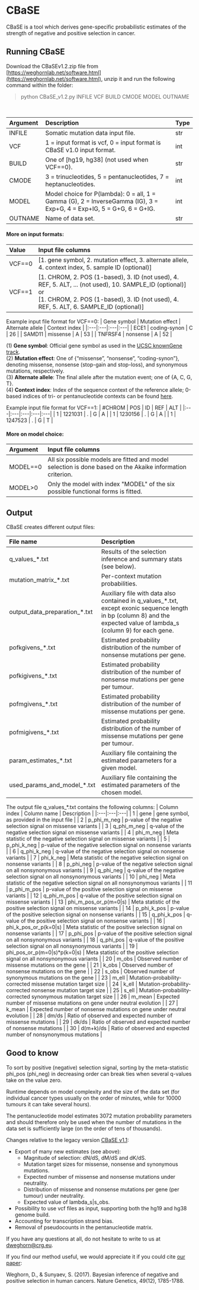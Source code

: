 # CBaSE

CBaSE is a tool which derives gene-specific probabilistic estimates of the strength of negative and positive selection in cancer.

## Running CBaSE

Download the CBaSEv1.2.zip file from [https://weghornlab.net/software.html](https://weghornlab.net/software.html), unzip it and run the following command within the folder:

> python CBaSE_v1.2.py INFILE VCF BUILD CMODE MODEL OUTNAME

<br>

| Argument | Description | Type |
|:--------------|:-----------|:------------|
| INFILE | Somatic mutation data input file. | str |
| VCF      | 1 = input format is vcf, 0 = input format is CBaSE v1.0 input format. | int |
| BUILD      | One of [hg19, hg38] (not used when VCF==0). | str |
| CMODE      | 3 = trinucleotides, 5 = pentanucleotides, 7 = heptanucleotides. | int |
| MODEL      | Model choice for P(lambda): 0 = all, 1 = Gamma (G), 2 = InverseGamma (IG), 3 = Exp+G, 4 = Exp+IG, 5 = G+G, 6 = G+IG. | int |
| OUTNAME      | Name of data set. | str |

#### More on input formats:

| Value | Input file columns |
|:--------------|:-----------|
| VCF==0 | [1. gene symbol, 2. mutation effect, 3. alternate allele, 4. context index, 5. sample ID (optional)] |
| VCF==1 | [1. CHROM, 2. POS (1-based), 3. ID (not used), 4. REF, 5. ALT, ... (not used), 10. SAMPLE_ID (optional)] or<br>[1. CHROM, 2. POS (1-based), 3. ID (not used), 4. REF, 5. ALT, 6. SAMPLE_ID (optional)] |

Example input file format for VCF==0:
| Gene symbol |	Mutation effect |	Alternate allele |	Context index |
|:---|:---|:---|:---| 
| ECE1 |	coding-synon |	C |	26 |
| SAMD11 |	missense |	A |	53 |
| TNFRSF4 |	nonsense |	A |	52 |

(1) **Gene symbol**: Official gene symbol as used in the [UCSC knownGene track](http://genome.ucsc.edu/cgi-bin/hgTables?clade=mammal&org=Human&hgta_group=genes).<br>
(2) **Mutation effect**: One of {“missense”, “nonsense”, “coding-synon”}, denoting missense, nonsense (stop-gain and stop-loss), and synonymous mutations, respectively.<br>
(3) **Alternate allele**: The final allele after the mutation event; one of {A, C, G, T}.<br>
(4) **Context index**: Index of the sequence context of the reference allele; 0-based indices of tri- or pentanucleotide contexts can be found [here](http://genetics.bwh.harvard.edu/cbase/contexts_map.txt).<br>

Example input file format for VCF==1:
| #CHROM |	POS |	ID |	REF | ALT |
|:---|:---|:---|:---|:---| 
| 1	| 1221031	| .	| G	| A |
| 1	| 1230156	| .	| G	| A |
| 1	| 1247523	| .	| G	| T |

#### More on model choice:

| Argument | Input file columns |
|:--------------|:-----------|
| MODEL==0 | All six possible models are fitted and model selection is done based on the Akaike information criterion. |
| MODEL>0 | Only the model with index "MODEL" of the six possible functional forms is fitted. |

## Output

CBaSE creates different output files:

| File name | Description |
|:---|:---|
| q_values_\*.txt | Results of the selection inference and summary stats (see below). |
| mutation_matrix_\*.txt | Per-context mutation probabilities. |
| output_data_preparation_\*.txt | Auxiliary file with data also contained in q_values_\*.txt, except exonic sequence length in bp (column 8) and the expected value of lambda_s (column 9) for each gene. |
| pofkgivens_\*.txt | Estimated probability distribution of the number of nonsense mutations per gene. |
| pofkigivens_\*.txt | Estimated probability distribution of the number of nonsense mutations per gene per tumour. |
| pofmgivens_\*.txt | Estimated probability distribution of the number of missense mutations per gene. |
| pofmigivens_\*.txt | Estimated probability distribution of the number of missense mutations per gene per tumour. |
| param_estimates_\*.txt | Auxiliary file containing the estimated parameters for a given model. |
| used_params_and_model_\*.txt | Auxiliary file containing the estimated parameters of the chosen model. |

The output file q_values_\*.txt contains the following columns:
| Column index | Column name | Description |
|:---|:---|:---|
| 1 | gene | gene symbol, as provided in the input file |
| 2 | p_phi_m_neg | p-value of the negative selection signal on missense variants |
| 3 | q_phi_m_neg | q-value of the negative selection signal on missense variants |
| 4 | phi_m_neg | Meta statistic of the negative selection signal on missense variants |
| 5 | p_phi_k_neg | p-value of the negative selection signal on nonsense variants |
| 6 | q_phi_k_neg | q-value of the negative selection signal on nonsense variants |
| 7 | phi_k_neg | Meta statistic of the negative selection signal on nonsense variants |
| 8 | p_phi_neg | p-value of the negative selection signal on all nonsynonymous variants |
| 9 | q_phi_neg | q-value of the negative selection signal on all nonsynonymous variants |
| 10 | phi_neg | Meta statistic of the negative selection signal on all nonsynonymous variants |
| 11 | p_phi_m_pos | p-value of the positive selection signal on missense variants |
| 12 | q_phi_m_pos | q-value of the positive selection signal on missense variants |
| 13 | phi_m_pos_or_p(m=0\|s) | Meta statistic of the positive selection signal on missense variants |
| 14 | p_phi_k_pos | p-value of the positive selection signal on nonsense variants |
| 15 | q_phi_k_pos | q-value of the positive selection signal on nonsense variants |
| 16 | phi_k_pos_or_p(k=0\|s) | Meta statistic of the positive selection signal on nonsense variants |
| 17 | p_phi_pos | p-value of the positive selection signal on all nonsynonymous variants |
| 18 | q_phi_pos | q-value of the positive selection signal on all nonsynonymous variants |
| 19 | phi_pos_or_p(m=0\|s)*p(k=0\|s) | Meta statistic of the positive selection signal on all nonsynonymous variants |
| 20 | m_obs | Observed number of missense mutations on the gene |
| 21 | k_obs | Observed number of nonsense mutations on the gene |
| 22 | s_obs | Observed number of synonymous mutations on the gene |
| 23 | m_ell | Mutation-probability-corrected missense mutation target size |
| 24 | k_ell | Mutation-probability-corrected nonsense mutation target size |
| 25 | s_ell | Mutation-probability-corrected synonymous mutation target size |
| 26 | m_mean | Expected number of missense mutations on gene under neutral evolution |
| 27 | k_mean | Expected number of nonsense mutations on gene under neutral evolution |
| 28 | dm/ds | Ratio of observed and expected number of missense mutations |
| 29 | dk/ds | Ratio of observed and expected number of nonsense mutations |
| 30 | d(m+k)/ds | Ratio of observed and expected number of nonsynonymous mutations |

## Good to know

To sort by positive (negative) selection signal, sorting by the meta-statistic phi_pos (phi_neg) in decreasing order can break ties when several q-values take on the value zero. 

Runtime depends on model complexity and the size of the data set (for individual cancer types usually on the order of minutes, while for 10000 tumours it can take several hours).

The pentanucleotide model estimates 3072 mutation probability parameters and should therefore only be used when the number of mutations in the data set is sufficiently large (on the order of tens of thousands).

Changes relative to the legacy version [CBaSE v1.1](http://genetics.bwh.harvard.edu/cbase/downloads.html):

- Export of many new estimates (see above):
  - Magnitude of selection: dN/dS, dM/dS and dK/dS.
  - Mutation target sizes for missense, nonsense and synonymous mutations.
  - Expected number of missense and nonsense mutations under neutrality.
  - Distribution of missense and nonsense mutations per gene (per tumour) under neutrality.
  - Expected value of lambda_s|s_obs.
- Possibility to use vcf files as input, supporting both the hg19 and hg38 genome build.
- Accounting for transcription strand bias.
- Removal of pseudocounts in the pentanucleotide matrix.

If you have any questions at all, do not hesitate to write to us at <dweghorn@crg.eu>.

If you find our method useful, we would appreciate it if you could cite [our paper](https://www.nature.com/articles/ng.3987):

Weghorn, D., & Sunyaev, S. (2017). Bayesian inference of negative and positive selection in human cancers. Nature Genetics, 49(12), 1785-1788.
